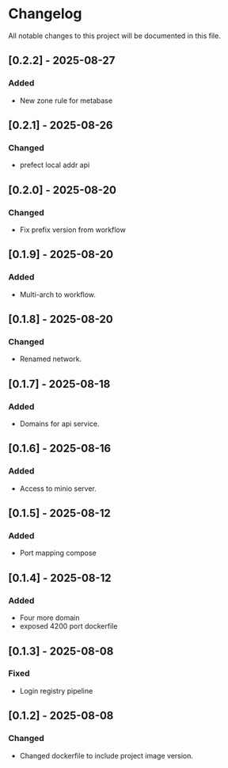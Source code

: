 # Changelog
All notable changes to this project will be documented in this file.

## [0.2.2] - 2025-08-27
### Added
- New zone rule for metabase

## [0.2.1] - 2025-08-26
### Changed
- prefect local addr api

## [0.2.0] - 2025-08-20
### Changed
- Fix prefix version from workflow

## [0.1.9] - 2025-08-20
### Added
- Multi-arch to workflow.

## [0.1.8] - 2025-08-20
### Changed
- Renamed network.

## [0.1.7] - 2025-08-18
### Added
- Domains for api service.

## [0.1.6] - 2025-08-16
### Added
- Access to minio server.

## [0.1.5] - 2025-08-12
### Added
- Port mapping compose

## [0.1.4] - 2025-08-12
### Added
- Four more domain
- exposed 4200 port dockerfile

## [0.1.3] - 2025-08-08
### Fixed
- Login registry pipeline

## [0.1.2] - 2025-08-08
### Changed
- Changed dockerfile to include project image version.

